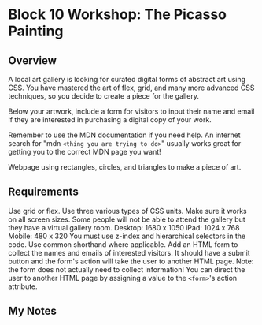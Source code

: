 # Block 10 Workshop: The Picasso Painting

## Overview

A local art gallery is looking for curated digital forms of abstract art using CSS. You have mastered the art of flex, grid, and many more advanced CSS techniques, so you decide to create a piece for the gallery.

Below your artwork, include a form for visitors to input their name and email if they are interested in purchasing a digital copy of your work.

Remember to use the MDN documentation if you need help. An internet search for "mdn `<thing you are trying to do>`" usually works great for getting you to the correct MDN page you want!

Webpage using rectangles, circles, and triangles to make a piece of art.

## Requirements

Use grid or flex.
Use three various types of CSS units.
Make sure it works on all screen sizes. Some people will not be able to attend the gallery but they have a virtual gallery room.
Desktop: 1680 x 1050
iPad: 1024 x 768
Mobile: 480 x 320
You must use z-index and hierarchical selectors in the code.
Use common shorthand where applicable.
Add an HTML form to collect the names and emails of interested visitors.
It should have a submit button and the form's action will take the user to another HTML page.
Note: the form does not actually need to collect information! You can direct the user to another HTML page by assigning a value to the `<form>`'s action attribute.

## My Notes
